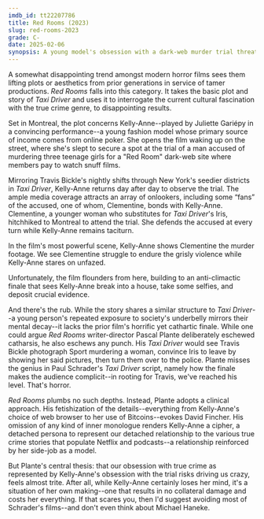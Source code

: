 ```yaml
---
imdb_id: tt22207786
title: Red Rooms (2023)
slug: red-rooms-2023
grade: C-
date: 2025-02-06
synopsis: A young model's obsession with a dark-web murder trial threatens her sanity.
---
```


A somewhat disappointing trend amongst modern horror films sees them lifting plots or aesthetics from prior generations in service of tamer productions. _Red Rooms_ falls into this category. It takes the basic plot and story of <span data-imdb-id="tt0075314">_Taxi Driver_</span> and uses it to interrogate the current cultural fascination with the true crime genre, to disappointing results.

Set in Montreal, the plot concerns Kelly-Anne--played by Juliette Gariépy in a convincing performance--a young fashion model whose primary source of income comes from online poker. She opens the film waking up on the street, where she's slept to secure a spot at the trial of a man accused of murdering three teenage girls for a "Red Room" dark-web site where members pay to watch snuff films. 

Mirroring Travis Bickle's nightly shifts through New York's seedier districts in _Taxi Driver_, Kelly-Anne returns day after day to observe the trial. The ample media coverage attracts an array of onlookers, including some “fans” of the accused, one of whom, Clementine, bonds with Kelly-Anne. Clementine, a younger woman who substitutes for _Taxi Driver_'s Iris, hitchhiked to Montreal to attend the trial. She defends the accused at every turn while Kelly-Anne remains taciturn.

In the film's most powerful scene, Kelly-Anne shows Clementine the murder footage. We see Clementine struggle to endure the grisly violence while Kelly-Anne stares on unfazed.

Unfortunately, the film flounders from here, building to an anti-climactic finale that sees Kelly-Anne break into a house, take some selfies, and deposit crucial evidence. 

And there's the rub. While the story shares a similar structure to _Taxi Driver_--a young person's repeated exposure to society's underbelly mirrors their mental decay--it lacks the prior film's horrific yet cathartic finale. While one could argue _Red Rooms_ writer-director Pascal Plante deliberately eschewed catharsis, he also eschews any punch. His _Taxi Driver_ would see Travis Bickle photograph Sport murdering a woman, convince Iris to leave by showing her said pictures, then turn them over to the police. Plante misses the genius in Paul Schrader's _Taxi Driver_ script, namely how the finale makes the audience complicit--in rooting for Travis, we've reached his level. That's horror.

_Red Rooms_ plumbs no such depths. Instead, Plante adopts a clinical approach.
His fetishization of the details--everything from Kelly-Anne's choice of web browser to her use of Bitcoins--evokes David Fincher. His omission of any kind of inner monologue renders Kelly-Anne a cipher, a detached persona to represent our detached relationship to the various true crime stories that populate Netflix and podcasts--a relationship reinforced by her side-job as a model.

But Plante's central thesis: that our obsession with true crime as represented by Kelly-Anne's obsession with the trial risks driving us crazy, feels almost trite. After all, while Kelly-Anne certainly loses her mind, it's a situation of her own making--one that results in no collateral damage and costs her everything. If that scares you, then I'd suggest avoiding most of Schrader's films--and don't even think about Michael Haneke.